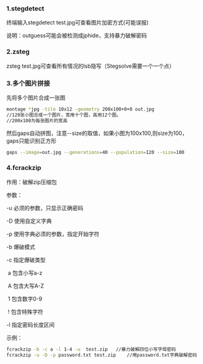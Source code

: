 ### 1.stegdetect

终端输入stegdetect test.jpg可查看图片加密方式(可能误报)

说明：outguess可能会被检测成jphide，支持暴力破解密码

### 2.zsteg 

zsteg test.jpg可查看所有情况的lsb隐写（Stegsolve需要一个一个点）

### 3.多个图片拼接

先将多个图片合成一张图

```bash
montage *jpg -tile 10x12 -geometry 200x100+0+0 out.jpg  
//120张小图合成一个图片，宽用十个图，高用12个图。
//200x100为每张图片的宽高
```

然后gaps自动拼图，注意--size的取值，如果小图为100x100,则size为100，gaps只能识别正方形

```bash
gaps --image=out.jpg --generations=40 --population=120 --size=100
```

### 4.fcrackzip

作用：破解zip压缩包

参数：

-u		必须的参数，只显示正确密码

-D       使用自定义字典

-p		使用字典必须的参数，指定开始字符

-b		爆破模式

-c		指定爆破类型

​	a   	包含小写a-z

​	A       包含大写A-Z       

​	1       包含数字0-9

​	!  	  包含特殊字符

-l		指定密码长度区间

示例：

```bash
fcrackzip -b -c a -l 1-4 -u  test.zip	//暴力破解四位小写字母密码
fcrackzip -u -D -p password.txt test.zip	//用password.txt字典破解密码
```

​	